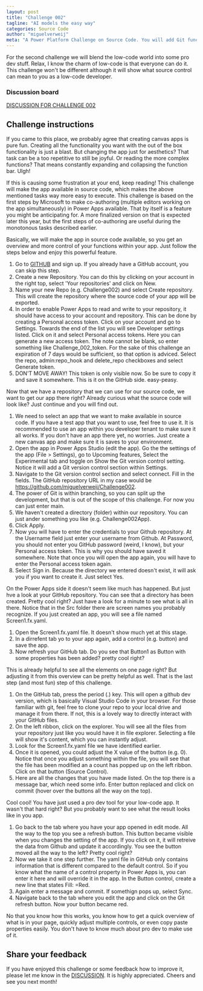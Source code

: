 ```yaml
---
layout: post
title: "Challenge 002"
tagline: "AI models the easy way"
categories: Source Code
author: "miguelverweij"
meta: "A Power Platform Challenge on Source Code. You will add Git functionality to your low-code app."
---
```


For the second challenge we will blend the low-code world into some pro dev stuff. Relax, I know the charm of low-code is that everyone can do it. This challenge won't be different although it will show what source control can mean to you as a low-code developer.

### Discussion board
[DISCUSSION FOR CHALLENGE 002](https://github.com/miguelverweij/PowerPlatformChallenge/discussions/5)

## Challenge instructions
If you came to this place, we probably agree that creating canvas apps is pure fun. Creating all the functionality you want with the out of the box functionality is just a blast. But changing the app just for aesthetics? That task can be a too repetitive to still be joyful. Or reading the more complex functions? That means constantly expanding and collapsing the function bar. Ulgh!

If this is causing some frustration at your end, keep reading! This challenge will make the app available in source code, which makes the above mentioned tasks way more easy to execute. This challenge is based on the first steps by Microsoft to make co-authoring (multiple editors working on the app simultaneously) in Power Apps available. That by itself is a feature you might be anticipating for. A more finalized version on that is expected later this year, but the first steps of co-authoring are useful during the monotonous tasks described earlier.

Basically, we will make the app in source code available, so you get an overview and more control of your functions within your app. Just follow the steps below and enjoy this powerful feature.

1. Go to [GITHUB](https://github.com/) and sign up. If you already have a GitHub account, you can skip this step.
2. Create a new Repository. You can do this by clicking on your account in the right top, select 'Your repositories' and click on New.
3. Name your new Repo (e.g. Challenge002) and select Create repository. This will create the repository where the source code of your app will be exported.
4. In order to enable Power Apps to read and write to your repository, it should have access to your account and repository. This can be done by creating a Personal access token. Click on your account and go to Settings. Towards the end of the list you will see Developer settings listed. Click on it and select Personal access tokens. Here you can generate a new access token. The note cannot be blank, so enter something like Challenge_002_token. For the sake of this challenge an expiration of 7 days would be sufficient, so that option is adviced. Select the repo, admin:repo_hook and delete_repo checkboxes and select Generate token.
5. DON'T MOVE AWAY! This token is only visible now. So be sure to copy it and save it somewhere. This is it on the GitHub side. easy-peasy.

Now that we have a repository that we can use for our source code, we want to get our app there right? Already curious what the source code will look like? Just continue and you will find out.

1.  We need to select an app that we want to make available in source code. If you have a test app that you want to use, feel free to use it. It is recommended to use an app within you developer tenant to make sure it all works. If you don't have an app there yet, no worries. Just create a new canvas app and make sure it is saves to your environment.
2. Open the app in Power Apps Studio (edit the app). Go the the settings of the app (File > Settings), go to Upcoming features, Select the Experimental tab and toggle on Show the Git version control setting. Notice it will add a Git version control section within Settings.
3. Navigate to the Git version control section and select connect. Fill in the fields. The GitHub repository URL in my case would be https://github.com/miguelverweij/Challenge002. 
4. The power of Git is within branching, so you can split up the development, but that is out of the scope of this challenge. For now you can just enter main.
5. We haven't created a directory (folder) within our repository. You can just ander something you like (e.g. Challenge002App).
6. Click Apply.
7. Now you will have to enter the credentials to your Github repository. At the Username field just enter your username from Github. At Password, you should not enter you GitHub password (weird, I know), but your Personal access token. This is why you should have saved it somewhere. Note that once you will open the app again, you will have to enter the Personal access token again.
8. Select Sign in. Because the directory we entered doesn't exist, it will ask you if you want to create it. Just select Yes.

On the Power Apps side it doesn't seem like much has happened. But just hve a look at your GitHub repository. You can see that a directory has been created. Pretty cool right? Just have a look for a minute to see what is all in there. Notice that in the Src folder there are screen names you probably recognize. If you just created an app, you will see a file named Screen1.fx.yaml.

1. Open the Screen1.fx.yaml file. It doesn't show much yet at this stage. 
2. In a dirrefent tab yo to your app again, add a control (e.g. button) and save the app.
3. Now refresh your GitHub tab. Do you see that Button1 as Button with some properties has been added? pretty cool right?

This is already helpful to see all the elements on one page right? But adjusting it from this overview can be pretty helpful as well. That is the last step (and most fun) step of this challenge.

1. On the GitHub tab, press the period (.) key. This will open a github dev version, which is basically Visual Studio Code in your browser. For those familiar with git, feel free to clone your repo to your local drive and manage it from there. If not, this is a lovely way to directly interact with your GitHub files.
2. On the left ribbon, click on the explorer. You will see all the files from your repository just like you would have it in file explorer. Selecting a file will show it's content, which you can instantly adjust.
3. Look for the Screen1.fx.yaml file we have identified earlier.
4. Once it is opened, you could adjust the X value of the button (e.g. 0). Notice that once you adjust something within the file, you will see that the file has been modified an a count has popped up on the left ribbon. Click on that button (Source Control).
5. Here are all the changes that you have made listed. On the top there is a message bar, which need some info. Enter button replaced and click on commit (hover over the buttons all the way on the top).

Cool cool! You have just used a pro dev tool for your low-code app. It wasn't that hard right? But you probably want to see what the result looks like in you app.

1. Go back to the tab where you have your app opened in edit mode. All the way to the top you see a refresh button. This button became visible when you changes the setting of the app. If you click on it, it will retreive the data from Github and update it accordingly. You see the button moved all the way to the left? Pretty cool right?
2. Now we take it one step further. The yaml file in GitHub only contains information that is different compared to the default control. So if you know what the name of a control property in Power Apps is, you can enter it here and will override it in the app. In the Button control, create a new line that states Fill: =Red.
3. Again enter a message and commit. If somethign pops up, select Sync.
4. Navigate back to the tab where you edit the app and click on the Git refresh button. Now your button became red.

No that you know how this works, you know how to get a quick overview of what is in your page, quickly adjust multiple controls, or even copy paste properties easily. You don't have to know much about pro dev to make use of it.

## Share your feedback

If you have enjoyed this challenge or some feedback how to improve it, please let me know in the [DISCUSSION](https://github.com/miguelverweij/PowerPlatformChallenge/discussions/5). It is highly appreciated. Cheers and see you next month!